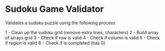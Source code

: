 # Sudoku Game Validator

Validates a sudoku puzzle using the following process

1 - Clean up the sudoku grid (remove extra lines, characters)
2 - Build array of arrays grid
3 - Check if row is valid
4 - Check if column is valid
5 - Check if region is valid
6 - Check if is completed (has 0)
